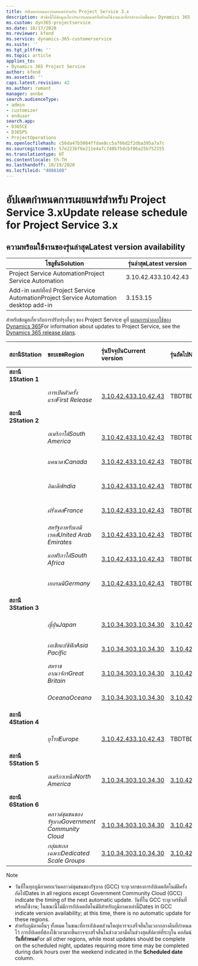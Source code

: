 ```yaml
---
title: อัปเดตกำหนดการเผยแพร่สำหรับ Project Service 3.x
description: หัวข้อนี้ให้ข้อมูลเกี่ยวกับการเผยแพร่ที่พร้อมใช้งานและที่กำลังจะเกิดขึ้นของ Dynamics 365 Project Service Automation
ms.custom: dyn365-projectservice
ms.date: 10/17/2020
ms.reviewer: kfend
ms.service: dynamics-365-customerservice
ms.suite: ''
ms.tgt_pltfrm: ''
ms.topic: article
applies_to:
- Dynamics 365 Project Service
author: kfend
ms.assetid: ''
caps.latest.revision: 42
ms.author: rumant
manager: annbe
search.audienceType:
- admin
- customizer
- enduser
search.app:
- D365CE
- D365PS
- ProjectOperations
ms.openlocfilehash: c56da47b5084ffdae8cc5af66d2f2dba395a7a7c
ms.sourcegitcommit: 57e223bf6e211e4afc748b75dcbf06a25b752155
ms.translationtype: HT
ms.contentlocale: th-TH
ms.lasthandoff: 10/19/2020
ms.locfileid: "4086160"
---
```

# <a name="update-release-schedule-for-project-service-3x"></a><span data-ttu-id="ce789-103">อัปเดตกำหนดการเผยแพร่สำหรับ Project Service 3.x</span><span class="sxs-lookup"><span data-stu-id="ce789-103">Update release schedule for Project Service 3.x</span></span>

## <a name="latest-version-availability"></a><span data-ttu-id="ce789-104">ความพร้อมใช้งานของรุ่นล่าสุด</span><span class="sxs-lookup"><span data-stu-id="ce789-104">Latest version availability</span></span>

| <span data-ttu-id="ce789-105">โซลูชัน</span><span class="sxs-lookup"><span data-stu-id="ce789-105">Solution</span></span>  | <span data-ttu-id="ce789-106">รุ่นล่าสุด</span><span class="sxs-lookup"><span data-stu-id="ce789-106">Latest version</span></span> |
|-------|----|
| <span data-ttu-id="ce789-107">Project Service Automation</span><span class="sxs-lookup"><span data-stu-id="ce789-107">Project Service Automation</span></span>    |  <span data-ttu-id="ce789-108">3.10.42.43</span><span class="sxs-lookup"><span data-stu-id="ce789-108">3.10.42.43</span></span>  |
| <span data-ttu-id="ce789-109">Add-in เดสก์ท็อป Project Service Automation</span><span class="sxs-lookup"><span data-stu-id="ce789-109">Project Service Automation desktop add-in</span></span>                | <span data-ttu-id="ce789-110">3.15</span><span class="sxs-lookup"><span data-stu-id="ce789-110">3.15</span></span>          |

<span data-ttu-id="ce789-111">สำหรับข้อมูลเกี่ยวกับการปรับปรุงอื่นๆ ของ Project Service ดูที่ [แผนการนำออกใช้ของ Dynamics 365](https://docs.microsoft.com/dynamics365/release-plans/)</span><span class="sxs-lookup"><span data-stu-id="ce789-111">For information about updates to Project Service, see the [Dynamics 365 release plans](https://docs.microsoft.com/dynamics365/release-plans/).</span></span> 

| <span data-ttu-id="ce789-112">สถานี</span><span class="sxs-lookup"><span data-stu-id="ce789-112">Station</span></span>  | <span data-ttu-id="ce789-113">ขอบเขต</span><span class="sxs-lookup"><span data-stu-id="ce789-113">Region</span></span> | <span data-ttu-id="ce789-114">รุ่นปัจจุบัน</span><span class="sxs-lookup"><span data-stu-id="ce789-114">Current version</span></span> | <span data-ttu-id="ce789-115">รุ่นถัดไป</span><span class="sxs-lookup"><span data-stu-id="ce789-115">Next version</span></span> |  <span data-ttu-id="ce789-116">วันที่ที่จัดกำหนดการไว้</span><span class="sxs-lookup"><span data-stu-id="ce789-116">Scheduled date</span></span>
| :---   | :---   | :---   | :---   |:---   |         
|<span data-ttu-id="ce789-117"><strong>สถานี 1</strong></span><span class="sxs-lookup"><span data-stu-id="ce789-117"><strong>Station 1</strong></span></span> | |  |  | |
| | <span data-ttu-id="ce789-118"><i>การเปิดตัวครั้งแรก</i></span><span class="sxs-lookup"><span data-stu-id="ce789-118"><i>First Release</i></span></span> | [<span data-ttu-id="ce789-119">3.10.42.43</span><span class="sxs-lookup"><span data-stu-id="ce789-119">3.10.42.43</span></span>](whats-new-ur-24.md) | <span data-ttu-id="ce789-120">TBD</span><span class="sxs-lookup"><span data-stu-id="ce789-120">TBD</span></span> | <span data-ttu-id="ce789-121">23 ตุลาคม 2020</span><span class="sxs-lookup"><span data-stu-id="ce789-121">October 23, 2020</span></span>
|<span data-ttu-id="ce789-122"><strong>สถานี 2</strong></span><span class="sxs-lookup"><span data-stu-id="ce789-122"><strong>Station 2</strong></span></span> | |  |  | |
| | <span data-ttu-id="ce789-123"><i>อเมริกาใต้</i></span><span class="sxs-lookup"><span data-stu-id="ce789-123"><i>South America</i></span></span> | [<span data-ttu-id="ce789-124">3.10.42.43</span><span class="sxs-lookup"><span data-stu-id="ce789-124">3.10.42.43</span></span>](whats-new-ur-24.md) | <span data-ttu-id="ce789-125">TBD</span><span class="sxs-lookup"><span data-stu-id="ce789-125">TBD</span></span> | <span data-ttu-id="ce789-126">30 ตุลาคม 2020</span><span class="sxs-lookup"><span data-stu-id="ce789-126">October 30, 2020</span></span>
| | <span data-ttu-id="ce789-127"><i>แคนาดา</i></span><span class="sxs-lookup"><span data-stu-id="ce789-127"><i>Canada</i></span></span> | [<span data-ttu-id="ce789-128">3.10.42.43</span><span class="sxs-lookup"><span data-stu-id="ce789-128">3.10.42.43</span></span>](whats-new-ur-24.md) | <span data-ttu-id="ce789-129">TBD</span><span class="sxs-lookup"><span data-stu-id="ce789-129">TBD</span></span> | <span data-ttu-id="ce789-130">30 ตุลาคม 2020</span><span class="sxs-lookup"><span data-stu-id="ce789-130">October 30, 2020</span></span> 
| | <span data-ttu-id="ce789-131"><i>อินเดีย</i></span><span class="sxs-lookup"><span data-stu-id="ce789-131"><i>India</i></span></span> | [<span data-ttu-id="ce789-132">3.10.42.43</span><span class="sxs-lookup"><span data-stu-id="ce789-132">3.10.42.43</span></span>](whats-new-ur-24.md) | <span data-ttu-id="ce789-133">TBD</span><span class="sxs-lookup"><span data-stu-id="ce789-133">TBD</span></span> | <span data-ttu-id="ce789-134">30 ตุลาคม 2020</span><span class="sxs-lookup"><span data-stu-id="ce789-134">October 30, 2020</span></span>
| | <span data-ttu-id="ce789-135"><i>ฝรั่งเศส</i></span><span class="sxs-lookup"><span data-stu-id="ce789-135"><i>France</i></span></span> | [<span data-ttu-id="ce789-136">3.10.42.43</span><span class="sxs-lookup"><span data-stu-id="ce789-136">3.10.42.43</span></span>](whats-new-ur-24.md) | <span data-ttu-id="ce789-137">TBD</span><span class="sxs-lookup"><span data-stu-id="ce789-137">TBD</span></span> | <span data-ttu-id="ce789-138">30 ตุลาคม 2020</span><span class="sxs-lookup"><span data-stu-id="ce789-138">October 30, 2020</span></span>
| | <span data-ttu-id="ce789-139"><i>สหรัฐอาหรับเอมิเรตส์</i></span><span class="sxs-lookup"><span data-stu-id="ce789-139"><i>United Arab Emirates</i></span></span> | [<span data-ttu-id="ce789-140">3.10.42.43</span><span class="sxs-lookup"><span data-stu-id="ce789-140">3.10.42.43</span></span>](whats-new-ur-24.md) | <span data-ttu-id="ce789-141">TBD</span><span class="sxs-lookup"><span data-stu-id="ce789-141">TBD</span></span> | <span data-ttu-id="ce789-142">30 ตุลาคม 2020</span><span class="sxs-lookup"><span data-stu-id="ce789-142">October 30, 2020</span></span>
| | <span data-ttu-id="ce789-143"><i>แอฟริกาใต้</i></span><span class="sxs-lookup"><span data-stu-id="ce789-143"><i>South Africa</i></span></span> | [<span data-ttu-id="ce789-144">3.10.42.43</span><span class="sxs-lookup"><span data-stu-id="ce789-144">3.10.42.43</span></span>](whats-new-ur-24.md) | <span data-ttu-id="ce789-145">TBD</span><span class="sxs-lookup"><span data-stu-id="ce789-145">TBD</span></span> | <span data-ttu-id="ce789-146">30 ตุลาคม 2020</span><span class="sxs-lookup"><span data-stu-id="ce789-146">October 30, 2020</span></span>
| | <span data-ttu-id="ce789-147"><i>เยอรมนี</i></span><span class="sxs-lookup"><span data-stu-id="ce789-147"><i>Germany</i></span></span> | [<span data-ttu-id="ce789-148">3.10.42.43</span><span class="sxs-lookup"><span data-stu-id="ce789-148">3.10.42.43</span></span>](whats-new-ur-24.md) | <span data-ttu-id="ce789-149">TBD</span><span class="sxs-lookup"><span data-stu-id="ce789-149">TBD</span></span> | <span data-ttu-id="ce789-150">30 ตุลาคม 2020</span><span class="sxs-lookup"><span data-stu-id="ce789-150">October 30, 2020</span></span>
|<span data-ttu-id="ce789-151"><strong>สถานี 3</strong></span><span class="sxs-lookup"><span data-stu-id="ce789-151"><strong>Station 3</strong></span></span> | |  |  | |
| | <span data-ttu-id="ce789-152"><i>ญี่ปุ่น</i></span><span class="sxs-lookup"><span data-stu-id="ce789-152"><i>Japan</i></span></span> |[<span data-ttu-id="ce789-153">3.10.34.30</span><span class="sxs-lookup"><span data-stu-id="ce789-153">3.10.34.30</span></span>](whats-new-ur-23.md) | [<span data-ttu-id="ce789-154">3.10.42.43</span><span class="sxs-lookup"><span data-stu-id="ce789-154">3.10.42.43</span></span>](whats-new-ur-24.md) | <span data-ttu-id="ce789-155">9 ตุลาคม 2020</span><span class="sxs-lookup"><span data-stu-id="ce789-155">October 9, 2020</span></span> 
| | <span data-ttu-id="ce789-156"><i>เอเชียแปซิฟิก</i></span><span class="sxs-lookup"><span data-stu-id="ce789-156"><i>Asia Pacific</i></span></span> |[<span data-ttu-id="ce789-157">3.10.34.30</span><span class="sxs-lookup"><span data-stu-id="ce789-157">3.10.34.30</span></span>](whats-new-ur-23.md) | [<span data-ttu-id="ce789-158">3.10.42.43</span><span class="sxs-lookup"><span data-stu-id="ce789-158">3.10.42.43</span></span>](whats-new-ur-24.md) | <span data-ttu-id="ce789-159">9 ตุลาคม 2020</span><span class="sxs-lookup"><span data-stu-id="ce789-159">October 9, 2020</span></span>
| | <span data-ttu-id="ce789-160"><i>สหราชอาณาจักร</i></span><span class="sxs-lookup"><span data-stu-id="ce789-160"><i>Great Britain</i></span></span> |[<span data-ttu-id="ce789-161">3.10.34.30</span><span class="sxs-lookup"><span data-stu-id="ce789-161">3.10.34.30</span></span>](whats-new-ur-23.md) | [<span data-ttu-id="ce789-162">3.10.42.43</span><span class="sxs-lookup"><span data-stu-id="ce789-162">3.10.42.43</span></span>](whats-new-ur-24.md) | <span data-ttu-id="ce789-163">9 ตุลาคม 2020</span><span class="sxs-lookup"><span data-stu-id="ce789-163">October 9, 2020</span></span>
| | <span data-ttu-id="ce789-164"><i>Oceana</i></span><span class="sxs-lookup"><span data-stu-id="ce789-164"><i>Oceana</i></span></span> |[<span data-ttu-id="ce789-165">3.10.34.30</span><span class="sxs-lookup"><span data-stu-id="ce789-165">3.10.34.30</span></span>](whats-new-ur-23.md) | [<span data-ttu-id="ce789-166">3.10.42.43</span><span class="sxs-lookup"><span data-stu-id="ce789-166">3.10.42.43</span></span>](whats-new-ur-24.md) | <span data-ttu-id="ce789-167">9 ตุลาคม 2020</span><span class="sxs-lookup"><span data-stu-id="ce789-167">October 9, 2020</span></span>
|<span data-ttu-id="ce789-168"><strong>สถานี 4</strong></span><span class="sxs-lookup"><span data-stu-id="ce789-168"><strong>Station 4</strong></span></span> | |  |  | |
| | <span data-ttu-id="ce789-169"><i>ยุโรป</i></span><span class="sxs-lookup"><span data-stu-id="ce789-169"><i>Europe</i></span></span> |[<span data-ttu-id="ce789-170">3.10.42.43</span><span class="sxs-lookup"><span data-stu-id="ce789-170">3.10.42.43</span></span>](whats-new-ur-24.md) | <span data-ttu-id="ce789-171">TBD</span><span class="sxs-lookup"><span data-stu-id="ce789-171">TBD</span></span> | <span data-ttu-id="ce789-172">13 พฤศจิกายน 2020</span><span class="sxs-lookup"><span data-stu-id="ce789-172">November 13, 2020</span></span>
|<span data-ttu-id="ce789-173"><strong>สถานี 5</strong></span><span class="sxs-lookup"><span data-stu-id="ce789-173"><strong>Station 5</strong></span></span> | |  |  | |
| | <span data-ttu-id="ce789-174"><i>อเมริกาเหนือ</i></span><span class="sxs-lookup"><span data-stu-id="ce789-174"><i>North America</i></span></span> |[<span data-ttu-id="ce789-175">3.10.34.30</span><span class="sxs-lookup"><span data-stu-id="ce789-175">3.10.34.30</span></span>](whats-new-ur-23.md) | [<span data-ttu-id="ce789-176">3.10.42.43</span><span class="sxs-lookup"><span data-stu-id="ce789-176">3.10.42.43</span></span>](whats-new-ur-24.md) | <span data-ttu-id="ce789-177">23 ตุลาคม 2020</span><span class="sxs-lookup"><span data-stu-id="ce789-177">October 23, 2020</span></span>
|<span data-ttu-id="ce789-178"><strong>สถานี 6</strong></span><span class="sxs-lookup"><span data-stu-id="ce789-178"><strong>Station 6</strong></span></span> | |  |  | |
| | <span data-ttu-id="ce789-179"><i>คลาวด์ชุมชนของรัฐบาล</i></span><span class="sxs-lookup"><span data-stu-id="ce789-179"><i>Government Community Cloud</i></span></span> |[<span data-ttu-id="ce789-180">3.10.34.30</span><span class="sxs-lookup"><span data-stu-id="ce789-180">3.10.34.30</span></span>](whats-new-ur-23.md) | [<span data-ttu-id="ce789-181">3.10.42.43</span><span class="sxs-lookup"><span data-stu-id="ce789-181">3.10.42.43</span></span>](whats-new-ur-24.md) | <span data-ttu-id="ce789-182">30 ตุลาคม 2020</span><span class="sxs-lookup"><span data-stu-id="ce789-182">October 30, 2020</span></span>
| | <span data-ttu-id="ce789-183"><i>กลุ่มสเกลเฉพาะ</i></span><span class="sxs-lookup"><span data-stu-id="ce789-183"><i>Dedicated Scale Groups</i></span></span> |[<span data-ttu-id="ce789-184">3.10.34.30</span><span class="sxs-lookup"><span data-stu-id="ce789-184">3.10.34.30</span></span>](whats-new-ur-23.md) | [<span data-ttu-id="ce789-185">3.10.42.43</span><span class="sxs-lookup"><span data-stu-id="ce789-185">3.10.42.43</span></span>](whats-new-ur-24.md) | <span data-ttu-id="ce789-186">30 ตุลาคม 2020</span><span class="sxs-lookup"><span data-stu-id="ce789-186">October 30, 2020</span></span>

>[!Note]
> - <span data-ttu-id="ce789-187">วันที่ในทุกภูมิภาคยกเว้นคลาวด์ชุมชนของรัฐบาล (GCC) ระบุเวลาของการอัปเดตอัตโนมัติครั้งถัดไป</span><span class="sxs-lookup"><span data-stu-id="ce789-187">Dates in all regions except Government Community Cloud (GCC) indicate the timing of the next automatic update.</span></span> <span data-ttu-id="ce789-188">วันที่ใน GCC ระบุเวอร์ชันที่พร้อมใช้งาน; ในขณะนี้ไม่มีการอัปเดตอัตโนมัติสำหรับภูมิภาคเหล่านี้</span><span class="sxs-lookup"><span data-stu-id="ce789-188">Dates in GCC indicate version availability; at this time, there is no automatic update for these regions.</span></span>
> - <span data-ttu-id="ce789-189">สำหรับภูมิภาคอื่นๆ ทั้งหมด ในขณะที่การอัปเดตส่วนใหญ่ควรจะเสร็จสิ้นในเวลากลางคืนที่กำหนดไว้ การอัปเดตที่ต้องใช้เวลามากขึ้นอาจจะเสร็จสิ้นในช่วงเวลามืดในช่วงสุดสัปดาห์ที่ระบุใน คอลัมน์ **วันที่กำหนด**</span><span class="sxs-lookup"><span data-stu-id="ce789-189">For all other regions, while most updates should be complete on the scheduled night, updates requiring more time may be completed during dark hours over the weekend indicated in the **Scheduled date** column.</span></span>
